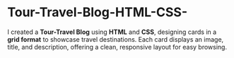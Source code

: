 # Tour-Travel-Blog-HTML-CSS-
I created a **Tour-Travel Blog** using **HTML** and **CSS**, designing cards in a **grid format** to showcase travel destinations. Each card displays an image, title, and description, offering a clean, responsive layout for easy browsing.
